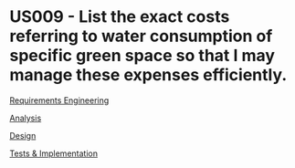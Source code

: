 # US009 - List the exact costs referring to water consumption of specific green space so that I may manage these expenses efficiently.

[Requirements Engineering](../us013/01.requirements-engineering/Readme.md)

[Analysis](02.analysis/Readme.md)

[Design](03.design/Readme.md)

[Tests & Implementation](04.tests-and-implementation/Readme.md)